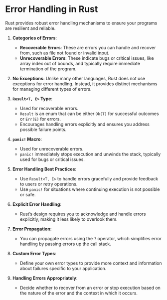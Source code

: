 # Error Handling in Rust

Rust provides robust error handling mechanisms to ensure your programs are resilient and reliable.

1. **Categories of Errors**:
   - **Recoverable Errors**: These are errors you can handle and recover from, such as file not found or invalid input.
   - **Unrecoverable Errors**: These indicate bugs or critical issues, like array index out of bounds, and typically require immediate termination of the program.

2. **No Exceptions**: Unlike many other languages, Rust does not use exceptions for error handling. Instead, it provides distinct mechanisms for managing different types of errors.

3. **`Result<T, E>` Type**:
   - Used for recoverable errors.
   - `Result` is an enum that can be either `Ok(T)` for successful outcomes or `Err(E)` for errors.
   - Encourages handling errors explicitly and ensures you address possible failure points.

4. **`panic!` Macro**:
   - Used for unrecoverable errors.
   - `panic!` immediately stops execution and unwinds the stack, typically used for bugs or critical issues.

5. **Error Handling Best Practices**:
   - Use `Result<T, E>` to handle errors gracefully and provide feedback to users or retry operations.
   - Use `panic!` for situations where continuing execution is not possible or safe.

6. **Explicit Error Handling**:
   - Rust’s design requires you to acknowledge and handle errors explicitly, making it less likely to overlook them.

7. **Error Propagation**:
   - You can propagate errors using the `?` operator, which simplifies error handling by passing errors up the call stack.

8. **Custom Error Types**:
   - Define your own error types to provide more context and information about failures specific to your application.

9. **Handling Errors Appropriately**:
   - Decide whether to recover from an error or stop execution based on the nature of the error and the context in which it occurs.
